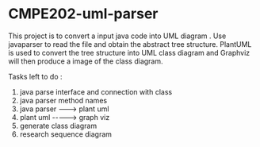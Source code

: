 # CMPE202-uml-parser

This project is to convert a input java code into UML diagram . Use javaparser to read the file and obtain the abstract tree structure. PlantUML is used to convert the tree structure into UML class diagram and Graphviz will then produce a image of the class diagram.

Tasks left to do :
1) java parse interface and connection with class
2) java parser method names
3) java parser ---> plant uml
4) plant uml -----> graph viz
5) generate class diagram
6) research sequence diagram
